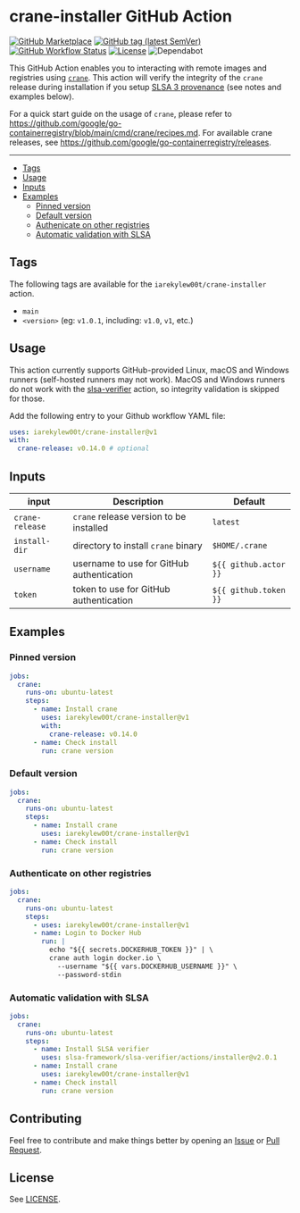 # crane-installer GitHub Action

[![GitHub Marketplace](https://img.shields.io/badge/marketplace-iarekylew00t%2Fcrane--installer-blue?style=flat)](https://github.com/marketplace/actions/crane-installer)
[![GitHub tag (latest SemVer)](https://img.shields.io/github/v/tag/IAreKyleW00t/crane-installer?label=version)](https://github.com/IAreKyleW00t/crane-installer/tags)
[![GitHub Workflow Status](https://img.shields.io/github/actions/workflow/status/IAreKyleW00t/crane-installer/main.yml)](https://github.com/IAreKyleW00t/crane-installer/actions/workflows/main.yml)
[![License](https://img.shields.io/github/license/IAreKyleW00t/crane-installer)](https://github.com/IAreKyleW00t/crane-installer/blob/main/LICENSE)
![Dependabot](https://img.shields.io/badge/dependabot-025E8C?style=flat&logo=dependabot&logoColor=white)

This GitHub Action enables you to interacting with remote images and registries
using [`crane`](https://github.com/google/go-containerregistry/tree/main/cmd/crane).
This action will verify the integrity of the `crane` release during installation
if you setup [SLSA 3 provenance](https://slsa.dev/) (see notes and examples below).

For a quick start guide on the usage of `crane`, please refer to
https://github.com/google/go-containerregistry/blob/main/cmd/crane/recipes.md.
For available crane releases, see https://github.com/google/go-containerregistry/releases.

---

- [Tags](#tags)
- [Usage](#usage)
- [Inputs](#inputs)
- [Examples](#examples)
  - [Pinned version](#pinned-version)
  - [Default version](#pinned-version)
  - [Authenicate on other registries](#authenticate-on-other-registries)
  - [Automatic validation with SLSA](#automatic-validation-with-slsa)

## Tags

The following tags are available for the `iarekylew00t/crane-installer` action.

- `main`
- `<version>` (eg: `v1.0.1`, including: `v1.0`, `v1`, etc.)

## Usage

This action currently supports GitHub-provided Linux, macOS and Windows runners
(self-hosted runners may not work). MacOS and Windows runners do not work with the
[slsa-verifier](https://github.com/slsa-framework/slsa-verifier/tree/main/actions/installer)
action, so integrity validation is skipped for those.

Add the following entry to your Github workflow YAML file:

```yaml
uses: iarekylew00t/crane-installer@v1
with:
  crane-release: v0.14.0 # optional
```

## Inputs

| input           | Description                               | Default               |
| --------------- | ----------------------------------------- | --------------------- |
| `crane-release` | `crane` release version to be installed   | `latest`              |
| `install-dir`   | directory to install `crane` binary       | `$HOME/.crane`        |
| `username`      | username to use for GitHub authentication | `${{ github.actor }}` |
| `token`         | token to use for GitHub authentication    | `${{ github.token }}` |

## Examples

### Pinned version

```yaml
jobs:
  crane:
    runs-on: ubuntu-latest
    steps:
      - name: Install crane
        uses: iarekylew00t/crane-installer@v1
        with:
          crane-release: v0.14.0
      - name: Check install
        run: crane version
```

### Default version

```yaml
jobs:
  crane:
    runs-on: ubuntu-latest
    steps:
      - name: Install crane
        uses: iarekylew00t/crane-installer@v1
      - name: Check install
        run: crane version
```

### Authenticate on other registries

```yaml
jobs:
  crane:
    runs-on: ubuntu-latest
    steps:
      - uses: iarekylew00t/crane-installer@v1
      - name: Login to Docker Hub
        run: |
          echo "${{ secrets.DOCKERHUB_TOKEN }}" | \
          crane auth login docker.io \
            --username "${{ vars.DOCKERHUB_USERNAME }}" \
            --password-stdin
```

### Automatic validation with SLSA

```yaml
jobs:
  crane:
    runs-on: ubuntu-latest
    steps:
      - name: Install SLSA verifier
        uses: slsa-framework/slsa-verifier/actions/installer@v2.0.1
      - name: Install crane
        uses: iarekylew00t/crane-installer@v1
      - name: Check install
        run: crane version
```

## Contributing

Feel free to contribute and make things better by opening an
[Issue](https://github.com/IAreKyleW00t/crane-installer/issues) or
[Pull Request](https://github.com/IAreKyleW00t/crane-installer/pulls).

## License

See [LICENSE](https://github.com/IAreKyleW00t/crane-installer/blob/main/LICENSE).
